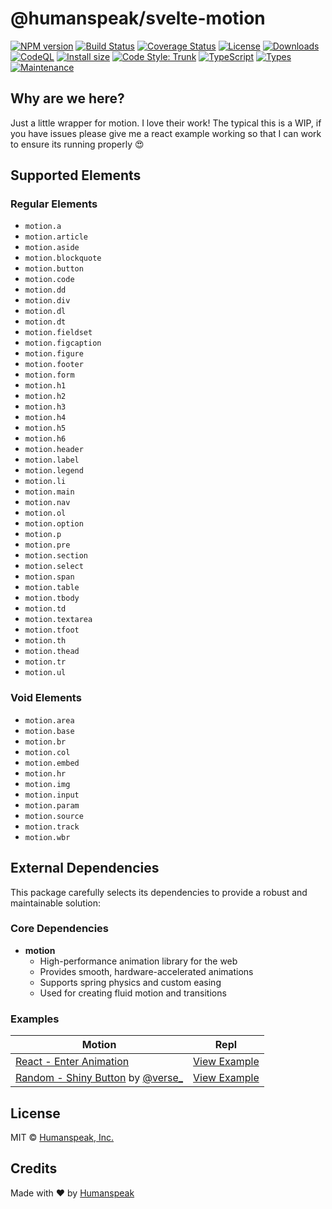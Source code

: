# @humanspeak/svelte-motion

[![NPM version](https://img.shields.io/npm/v/@humanspeak/svelte-motion.svg)](https://www.npmjs.com/package/@humanspeak/svelte-motion)
[![Build Status](https://github.com/humanspeak/svelte-motion/actions/workflows/npm-publish.yml/badge.svg)](https://github.com/humanspeak/svelte-motion/actions/workflows/npm-publish.yml)
[![Coverage Status](https://coveralls.io/repos/github/humanspeak/svelte-motion/badge.svg?branch=main)](https://coveralls.io/github/humanspeak/svelte-motion?branch=main)
[![License](https://img.shields.io/npm/l/@humanspeak/svelte-motion.svg)](https://github.com/humanspeak/svelte-motion/blob/main/LICENSE)
[![Downloads](https://img.shields.io/npm/dm/@humanspeak/svelte-motion.svg)](https://www.npmjs.com/package/@humanspeak/svelte-motion)
[![CodeQL](https://github.com/humanspeak/svelte-motion/actions/workflows/codeql.yml/badge.svg)](https://github.com/humanspeak/svelte-motion/actions/workflows/codeql.yml)
[![Install size](https://packagephobia.com/badge?p=@humanspeak/svelte-motion)](https://packagephobia.com/result?p=@humanspeak/svelte-motion)
[![Code Style: Trunk](https://img.shields.io/badge/code%20style-trunk-blue.svg)](https://trunk.io)
[![TypeScript](https://img.shields.io/badge/%3C%2F%3E-TypeScript-%230074c1.svg)](http://www.typescriptlang.org/)
[![Types](https://img.shields.io/npm/types/@humanspeak/svelte-motion.svg)](https://www.npmjs.com/package/@humanspeak/svelte-motion)
[![Maintenance](https://img.shields.io/badge/Maintained%3F-yes-green.svg)](https://github.com/humanspeak/svelte-motion/graphs/commit-activity)

## Why are we here?

Just a little wrapper for motion. I love their work! The typical this is a WIP, if you have issues please give me a react example working so that I can work to ensure its running properly 😍

## Supported Elements

### Regular Elements

- `motion.a`
- `motion.article`
- `motion.aside`
- `motion.blockquote`
- `motion.button`
- `motion.code`
- `motion.dd`
- `motion.div`
- `motion.dl`
- `motion.dt`
- `motion.fieldset`
- `motion.figcaption`
- `motion.figure`
- `motion.footer`
- `motion.form`
- `motion.h1`
- `motion.h2`
- `motion.h3`
- `motion.h4`
- `motion.h5`
- `motion.h6`
- `motion.header`
- `motion.label`
- `motion.legend`
- `motion.li`
- `motion.main`
- `motion.nav`
- `motion.ol`
- `motion.option`
- `motion.p`
- `motion.pre`
- `motion.section`
- `motion.select`
- `motion.span`
- `motion.table`
- `motion.tbody`
- `motion.td`
- `motion.textarea`
- `motion.tfoot`
- `motion.th`
- `motion.thead`
- `motion.tr`
- `motion.ul`

### Void Elements

- `motion.area`
- `motion.base`
- `motion.br`
- `motion.col`
- `motion.embed`
- `motion.hr`
- `motion.img`
- `motion.input`
- `motion.param`
- `motion.source`
- `motion.track`
- `motion.wbr`

## External Dependencies

This package carefully selects its dependencies to provide a robust and maintainable solution:

### Core Dependencies

- **motion**
    - High-performance animation library for the web
    - Provides smooth, hardware-accelerated animations
    - Supports spring physics and custom easing
    - Used for creating fluid motion and transitions

### Examples

| Motion                                                                                                   | Repl                                                                                          |
| -------------------------------------------------------------------------------------------------------- | --------------------------------------------------------------------------------------------- |
| [React - Enter Animation](https://examples.motion.dev/react/enter-animation)                             | [View Example](https://svelte.dev/playground/7f60c347729f4ea48b1a4590c9dedc02?version=5.20.2) |
| [Random - Shiny Button](https://www.youtube.com/watch?v=jcpLprT5F0I) by [@verse\_](https://x.com/verse_) | [View Example](https://svelte.dev/playground/96f9e0bf624f4396adaf06c519147450?version=5.20.2) |

## License

MIT © [Humanspeak, Inc.](LICENSE)

## Credits

Made with ♥ by [Humanspeak](https://humanspeak.com)

